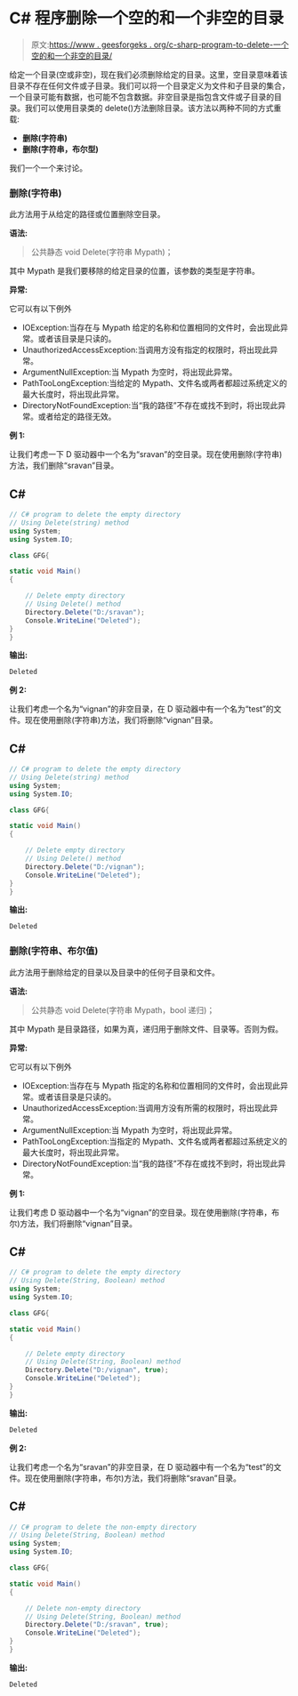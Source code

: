 # C# 程序删除一个空的和一个非空的目录

> 原文:[https://www . geesforgeks . org/c-sharp-program-to-delete-一个空的和一个非空的目录/](https://www.geeksforgeeks.org/c-sharp-program-to-delete-an-empty-and-a-non-empty-directory/)

给定一个目录(空或非空)，现在我们必须删除给定的目录。这里，空目录意味着该目录不存在任何文件或子目录。我们可以将一个目录定义为文件和子目录的集合，一个目录可能有数据，也可能不包含数据。非空目录是指包含文件或子目录的目录。我们可以使用目录类的 delete()方法删除目录。该方法以两种不同的方式重载:

*   **删除(字符串)**
*   **删除(字符串，布尔型)**

我们一个一个来讨论。

### 删除(字符串)

此方法用于从给定的路径或位置删除空目录。

**语法:**

> 公共静态 void Delete(字符串 Mypath)；

其中 Mypath 是我们要移除的给定目录的位置，该参数的类型是字符串。

**异常:**

它可以有以下例外

*   IOException:当存在与 Mypath 给定的名称和位置相同的文件时，会出现此异常。或者该目录是只读的。
*   UnauthorizedAccessException:当调用方没有指定的权限时，将出现此异常。
*   ArgumentNullException:当 Mypath 为空时，将出现此异常。
*   PathTooLongException:当给定的 Mypath、文件名或两者都超过系统定义的最大长度时，将出现此异常。
*   DirectoryNotFoundException:当“我的路径”不存在或找不到时，将出现此异常。或者给定的路径无效。

**例 1:**

让我们考虑一下 D 驱动器中一个名为“sravan”的空目录。现在使用删除(字符串)方法，我们删除“sravan”目录。

## C#

```cs
// C# program to delete the empty directory
// Using Delete(string) method
using System;
using System.IO;

class GFG{

static void Main()
{

    // Delete empty directory
    // Using Delete() method
    Directory.Delete("D:/sravan");
    Console.WriteLine("Deleted");
}
}
```

**输出:**

```cs
Deleted
```

**例 2:**

让我们考虑一个名为“vignan”的非空目录，在 D 驱动器中有一个名为“test”的文件。现在使用删除(字符串)方法，我们将删除“vignan”目录。

## C#

```cs
// C# program to delete the empty directory
// Using Delete(string) method
using System;
using System.IO;

class GFG{

static void Main()
{

    // Delete empty directory
    // Using Delete() method
    Directory.Delete("D:/vignan");
    Console.WriteLine("Deleted");
}
}
```

**输出:**

```cs
Deleted
```

### 删除(字符串、布尔值)

此方法用于删除给定的目录以及目录中的任何子目录和文件。

**语法:**

> 公共静态 void Delete(字符串 Mypath，bool 递归)；

其中 Mypath 是目录路径，如果为真，递归用于删除文件、目录等。否则为假。

**异常:**

它可以有以下例外

*   IOException:当存在与 Mypath 指定的名称和位置相同的文件时，会出现此异常。或者该目录是只读的。
*   UnauthorizedAccessException:当调用方没有所需的权限时，将出现此异常。
*   ArgumentNullException:当 Mypath 为空时，将出现此异常。
*   PathTooLongException:当指定的 Mypath、文件名或两者都超过系统定义的最大长度时，将出现此异常。
*   DirectoryNotFoundException:当“我的路径”不存在或找不到时，将出现此异常。

**例 1:**

让我们考虑 D 驱动器中一个名为“vignan”的空目录。现在使用删除(字符串，布尔)方法，我们将删除“vignan”目录。

## C#

```cs
// C# program to delete the empty directory
// Using Delete(String, Boolean) method
using System;
using System.IO;

class GFG{

static void Main()
{

    // Delete empty directory
    // Using Delete(String, Boolean) method
    Directory.Delete("D:/vignan", true);
    Console.WriteLine("Deleted");
}
}
```

**输出:**

```cs
Deleted
```

**例 2:**

让我们考虑一个名为“sravan”的非空目录，在 D 驱动器中有一个名为“test”的文件。现在使用删除(字符串，布尔)方法，我们将删除“sravan”目录。

## C#

```cs
// C# program to delete the non-empty directory
// Using Delete(String, Boolean) method
using System;
using System.IO;

class GFG{

static void Main()
{

    // Delete non-empty directory
    // Using Delete(String, Boolean) method
    Directory.Delete("D:/sravan", true);
    Console.WriteLine("Deleted");
}
}
```

**输出:**

```cs
Deleted
```